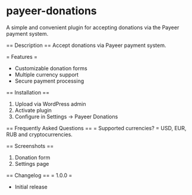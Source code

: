 # payeer-donations
A simple and convenient plugin for accepting donations via the Payeer payment system.

== Description ==
Accept donations via Payeer payment system.

= Features =
- Customizable donation forms
- Multiple currency support
- Secure payment processing

== Installation ==
1. Upload via WordPress admin
2. Activate plugin
3. Configure in Settings → Payeer Donations

== Frequently Asked Questions ==
= Supported currencies? =
USD, EUR, RUB and cryptocurrencies.

== Screenshots ==
1. Donation form
2. Settings page

== Changelog ==
= 1.0.0 =
* Initial release
